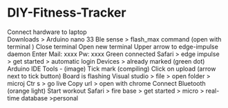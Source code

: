# DIY-Fitness-Tracker

Connect hardware to laptop<br>
Downloads > Arduino nano 33 Ble sense > flash_max command (open with terminal )
Close terminal
Open new terminal
Upper arrow to edge-impulse daemon
Enter
Mail: xxxx
Pw: xxxx
Green connected
Safari > edge impulse > get started > automatic login
Devices > already marked (green dot)
Arduino IDE
Tools - (image)
Tick mark (compiling)
Click on upload (arrow next to tick button)
Board is flashing
Visual studio > file > open folder > microj
Ctr s > go live
Copy url > open with chrome
Connect Bluetooth (orange light)
Start workout
Safari > fire base > get started > micro > real-time database >personal
